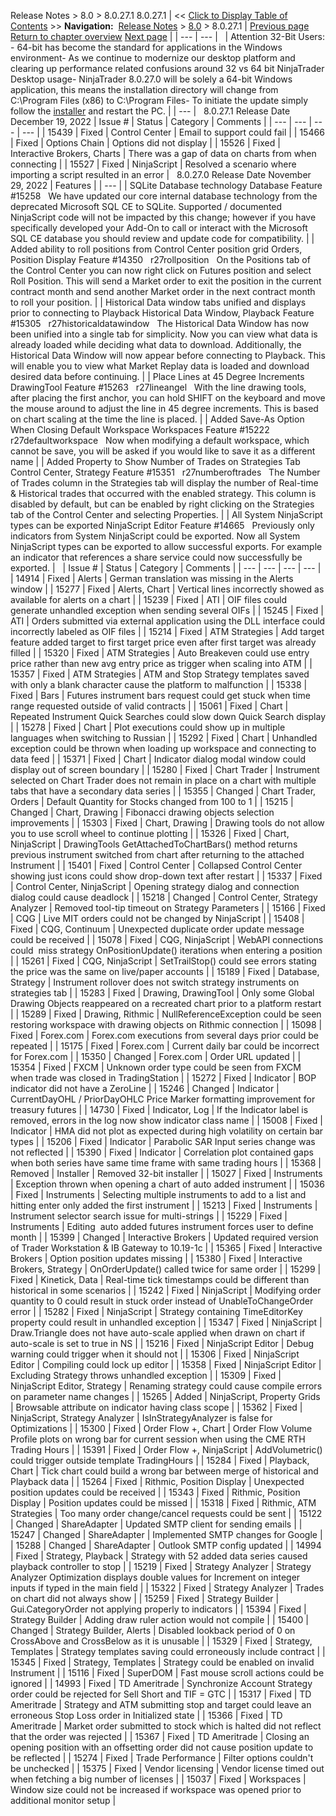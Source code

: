 ﻿
Release Notes \> 8\.0 \> 8\.0\.27\.1
8\.0\.27\.1
| \<\< [Click to Display Table of Contents](8_0_27_1.md) \>\> **Navigation:**     [Release Notes](release_notes.md) \> [8\.0](8_0.md) \> 8\.0\.27\.1 | [Previous page](8_0_28_0.md) [Return to chapter overview](8_0.md) [Next page](8_0_26_1.md) |
| --- | --- |
 
| Attention 32\-Bit Users:  - 64\-bit has become the standard for applications in the Windows environment- As we continue to modernize our desktop platform and clearing up performance related confusions around 32 vs 64 bit NinjaTrader Desktop usage- NinjaTrader 8\.0\.27\.0 will be solely a 64\-bit Windows application, this means the installation directory will change from C:\\Program Files (x86\) to C:\\Program Files- To initiate the update simply follow the [installer](https://ninjatrader.com/PlatformDirect) and restart the PC. |
| --- |
 
8\.0\.27\.1 Release Date
December 19, 2022
| Issue \# | Status | Category | Comments |
| --- | --- | --- | --- |
| 15439 | Fixed | Control Center | Email to support could fail |
| 15466 | Fixed | Options Chain | Options did not display |
| 15526 | Fixed | Interactive Brokers, Charts | There was a gap of data on charts from when connecting |
| 15527 | Fixed | NinjaScript | Resolved a scenario where importing a script resulted in an error |
 
8\.0\.27\.0 Release Date
November 29, 2022
| Features |
| --- |
| SQLite Database technology Database Feature \#15258   We have updated our core internal database technology from the deprecated Microsoft SQL CE to SQLite. Supported / documented NinjaScript code will not be impacted by this change; however if you have specifically developed your Add\-On to call or interact with the Microsoft SQL CE database you should review and update code for compatibility. |
| Added ability to roll positions from Control Center position grid Orders, Position Display Feature \#14350   r27rollposition   On the Positions tab of the Control Center you can now right click on Futures position and select Roll Position. This will send a Market order to exit the position in the current contract month and send another Market order in the next contract month to roll your position. |
| Historical Data window tabs unified and displays prior to connecting to Playback Historical Data Window, Playback Feature \#15305   r27historicaldatawindow   The Historical Data Window has now been unified into a single tab for simplicity. Now you can view what data is already loaded while deciding what data to download. Additionally, the Historical Data Window will now appear before connecting to Playback. This will enable you to view what Market Replay data is loaded and download desired data before continuing. |
| Place Lines at 45 Degree Increments DrawingTool Feature \#15263   r27lineangel   With the line drawing tools, after placing the first anchor, you can hold SHIFT on the keyboard and move the mouse around to adjust the line in 45 degree increments. This is based on chart scaling at the time the line is placed. |
| Added Save\-As Option When Closing Default Workspace Workspaces Feature \#15222   r27defaultworkspace   Now when modifying a default workspace, which cannot be save, you will be asked if you would like to save it as a different name |
| Added Property to Show Number of Trades on Strategies Tab Control Center, Strategy Feature \#15351   r27numberoftrades   The Number of Trades column in the Strategies tab will display the number of Real\-time \& Historical trades that occurred with the enabled strategy. This column is disabled by default, but can be enabled by right clicking on the Strategies tab of the Control Center and selecting Properties. |
| All System NinjaScript types can be exported NinjaScript Editor Feature \#14665   Previously only indicators from System NinjaScript could be exported. Now all System NinjaScript types can be exported to allow successful exports. For example an indicator that references a share service could now successfully be exported. |
 
| Issue \# | Status | Category | Comments |
| --- | --- | --- | --- |
| 14914 | Fixed | Alerts | German translation was missing in the Alerts window |
| 15277 | Fixed | Alerts, Chart | Vertical lines incorrectly showed as available for alerts on a chart |
| 15239 | Fixed | ATI | OIF files could generate unhandled exception when sending several OIFs |
| 15245 | Fixed | ATI | Orders submitted via external application using the DLL interface could incorrectly labeled as OIF files |
| 15214 | Fixed | ATM Strategies | Add target feature added target to first target price even after first target was already filled |
| 15320 | Fixed | ATM Strategies | Auto Breakeven could use entry price rather than new avg entry price as trigger when scaling into ATM |
| 15357 | Fixed | ATM Strategies | ATM and Stop Strategy templates saved with only a blank character cause the platform to malfunction |
| 15338 | Fixed | Bars | Futures instrument bars request could get stuck when time range requested outside of valid contracts |
| 15061 | Fixed | Chart | Repeated Instrument Quick Searches could slow down Quick Search display |
| 15278 | Fixed | Chart | Plot executions could show up in multiple languages when switching to Russian |
| 15292 | Fixed | Chart | Unhandled exception could be thrown when loading up workspace and connecting to data feed |
| 15371 | Fixed | Chart | Indicator dialog modal window could display out of screen boundary |
| 15280 | Fixed | Chart Trader | Instrument selected on Chart Trader does not remain in place on a chart with multiple tabs that have a secondary data series |
| 15355 | Changed | Chart Trader, Orders | Default Quantity for Stocks changed from 100 to 1 |
| 15215 | Changed | Chart, Drawing | Fibonacci drawing objects selection improvements |
| 15303 | Fixed | Chart, Drawing | Drawing tools do not allow you to use scroll wheel to continue plotting |
| 15326 | Fixed | Chart, NinjaScript | DrawingTools GetAttachedToChartBars() method returns previous instrument switched from chart after returning to the attached Instrument |
| 15401 | Fixed | Control Center | Collapsed Control Center showing just icons could show drop\-down text after restart |
| 15337 | Fixed | Control Center, NinjaScript | Opening strategy dialog and connection dialog could cause deadlock |
| 15218 | Changed | Control Center, Strategy Analyzer | Removed tool\-tip timeout on Strategy Parameters |
| 15166 | Fixed | CQG | Live MIT orders could not be changed by NinjaScript |
| 15408 | Fixed | CQG, Continuum | Unexpected duplicate order update message could be received |
| 15078 | Fixed | CQG, NinjaScript | WebAPI connections could  miss strategy OnPositionUpdate() iterations when entering a position |
| 15261 | Fixed | CQG, NinjaScript | SetTrailStop() could see errors stating the price was the same on live/paper accounts |
| 15189 | Fixed | Database, Strategy | Instrument rollover does not switch strategy instruments on strategies tab |
| 15283 | Fixed | Drawing, DrawingTool | Only some Global Drawing Objects reappeared on a recreated chart prior to a platform restart |
| 15289 | Fixed | Drawing, Rithmic | NullReferenceException could be seen restoring workspace with drawing objects on Rithmic connection |
| 15098 | Fixed | Forex.com | Forex.com executions from several days prior could be repeated |
| 15175 | Fixed | Forex.com | Current daily bar could be incorrect for Forex.com |
| 15350 | Changed | Forex.com | Order URL updated |
| 15354 | Fixed | FXCM | Unknown order type could be seen from FXCM when trade was closed in TradingStation |
| 15272 | Fixed | Indicator | BOP indicator did not have a ZeroLine |
| 15246 | Changed | Indicator | CurrentDayOHL / PriorDayOHLC Price Marker formatting improvement for treasury futures |
| 14730 | Fixed | Indicator, Log | If the Indicator label is removed, errors in the log now show indicator class name |
| 15008 | Fixed | Indicator | HMA did not plot as expected during high volatility on certain bar types |
| 15206 | Fixed | Indicator | Parabolic SAR Input series change was not reflected |
| 15390 | Fixed | Indicator | Correlation plot contained gaps when both series have same time frame with same trading hours |
| 15368 | Removed | Installer | Removed 32\-bit installer |
| 15027 | Fixed | Instruments | Exception thrown when opening a chart of auto added instrument |
| 15036 | Fixed | Instruments | Selecting multiple instruments to add to a list and hitting enter only added the first instrument |
| 15213 | Fixed | Instruments | Instrument selector search issue for multi\-strings |
| 15229 | Fixed | Instruments | Editing  auto added futures instrument forces user to define month |
| 15399 | Changed | Interactive Brokers | Updated required version of Trader Workstation \& IB Gateway to 10\.19\-1c |
| 15365 | Fixed | Interactive Brokers | Option position updates missing |
| 15380 | Fixed | Interactive Brokers, Strategy | OnOrderUpdate() called twice for same order |
| 15299 | Fixed | Kinetick, Data | Real\-time tick timestamps could be different than historical in some scenarios |
| 15242 | Fixed | NinjaScript | Modifying order quantity to 0 could result in stuck order instead of UnableToChangeOrder error |
| 15282 | Fixed | NinjaScript | Strategy containing TimeEditorKey property could result in unhandled exception |
| 15347 | Fixed | NinjaScript | Draw.Triangle does not have auto\-scale applied when drawn on chart if auto\-scale is set to true in NS |
| 15216 | Fixed | NinjaScript Editor | Debug warning could trigger when it should not |
| 15306 | Fixed | NinjaScript Editor | Compiling could lock up editor |
| 15358 | Fixed | NinjaScript Editor | Excluding Strategy throws unhandled exception |
| 15309 | Fixed | NinjaScript Editor, Strategy | Renaming strategy could cause compile errors on parameter name changes |
| 15265 | Added | NinjaScript, Property Grids | Browsable attribute on indicator having class scope |
| 15362 | Fixed | NinjaScript, Strategy Analyzer | IsInStrategyAnalyzer is false for Optimizations |
| 15300 | Fixed | Order Flow \+, Chart | Order Flow Volume Profile plots on wrong bar for current session when using the CME RTH Trading Hours |
| 15391 | Fixed | Order Flow \+, NinjaScript | AddVolumetric() could trigger outside template TradingHours |
| 15284 | Fixed | Playback, Chart | Tick chart could build a wrong bar between merge of historical and Playback data |
| 15264 | Fixed | Rithmic, Position Display | Unexpected position updates could be received |
| 15343 | Fixed | Rithmic, Position Display | Position updates could be missed |
| 15318 | Fixed | Rithmic, ATM Strategies | Too many order change/cancel requests could be sent |
| 15122 | Changed | ShareAdapter | Updated SMTP client for sending emails |
| 15247 | Changed | ShareAdapter | Implemented SMTP changes for Google |
| 15288 | Changed | ShareAdapter | Outlook SMTP config updated |
| 14994 | Fixed | Strategy, Playback | Strategy with 52 added data series caused playback controller to stop |
| 15219 | Fixed | Strategy Analyzer | Strategy Analyzer Optimization displays double values for Increment on integer inputs if typed in the main field |
| 15322 | Fixed | Strategy Analyzer | Trades on chart did not always show |
| 15259 | Fixed | Strategy Builder | Gui.CategoryOrder not applying properly to indicators |
| 15394 | Fixed | Strategy Builder | Adding draw ruler action would not compile |
| 15400 | Changed | Strategy Builder, Alerts | Disabled lookback period of 0 on CrossAbove and CrossBelow as it is unusable |
| 15329 | Fixed | Strategy, Templates | Strategy templates saving could erroneously include contract |
| 15345 | Fixed | Strategy, Templates | Strategy could be enabled on invalid Instrument |
| 15116 | Fixed | SuperDOM | Fast mouse scroll actions could be ignored |
| 14993 | Fixed | TD Ameritrade | Synchronize Account Strategy order could be rejected for Sell Short and TIF \= GTC |
| 15317 | Fixed | TD Ameritrade | Strategy and ATM submitting stop and target could leave an erroneous Stop Loss order in Initialized state |
| 15366 | Fixed | TD Ameritrade | Market order submitted to stock which is halted did not reflect that the order was rejected |
| 15367 | Fixed | TD Ameritrade | Closing an opening position with an offsetting order did not cause position update to be reflected |
| 15274 | Fixed | Trade Performance | Filter options couldn't be unchecked |
| 15375 | Fixed | Vendor licensing | Vendor license timed out when fetching a big number of licenses |
| 15037 | Fixed | Workspaces | Window size could not be increased if workspace was opened prior to additional monitor setup |
## 


